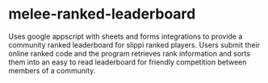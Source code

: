 # melee-ranked-leaderboard
Uses google appscript with sheets and forms integrations to provide a community ranked leaderboard for slippi ranked players.
Users submit their online ranked code and the program retrieves rank information and sorts them into an easy to read leaderboard for friendly competition between members of a community.
